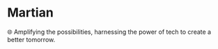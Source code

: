 # Martian
🌐 Amplifying the possibilities, harnessing the power of tech to create a better tomorrow.
